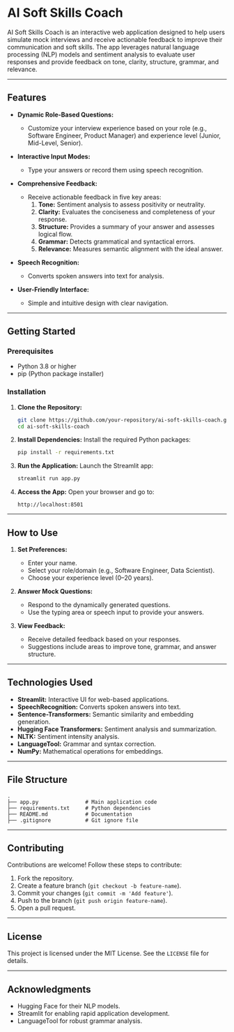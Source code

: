# AI Soft Skills Coach

AI Soft Skills Coach is an interactive web application designed to help users simulate mock interviews and receive actionable feedback to improve their communication and soft skills. The app leverages natural language processing (NLP) models and sentiment analysis to evaluate user responses and provide feedback on tone, clarity, structure, grammar, and relevance.

---

## Features

- **Dynamic Role-Based Questions:**
  - Customize your interview experience based on your role (e.g., Software Engineer, Product Manager) and experience level (Junior, Mid-Level, Senior).

- **Interactive Input Modes:**
  - Type your answers or record them using speech recognition.

- **Comprehensive Feedback:**
  - Receive actionable feedback in five key areas:
    1. **Tone:** Sentiment analysis to assess positivity or neutrality.
    2. **Clarity:** Evaluates the conciseness and completeness of your response.
    3. **Structure:** Provides a summary of your answer and assesses logical flow.
    4. **Grammar:** Detects grammatical and syntactical errors.
    5. **Relevance:** Measures semantic alignment with the ideal answer.

- **Speech Recognition:**
  - Converts spoken answers into text for analysis.

- **User-Friendly Interface:**
  - Simple and intuitive design with clear navigation.

---

## Getting Started

### Prerequisites

- Python 3.8 or higher
- pip (Python package installer)

### Installation

1. **Clone the Repository:**
   ```bash
   git clone https://github.com/your-repository/ai-soft-skills-coach.git
   cd ai-soft-skills-coach
   ```

2. **Install Dependencies:**
   Install the required Python packages:
   ```bash
   pip install -r requirements.txt
   ```

3. **Run the Application:**
   Launch the Streamlit app:
   ```bash
   streamlit run app.py
   ```

4. **Access the App:**
   Open your browser and go to:
   ```
   http://localhost:8501
   ```

---

## How to Use

1. **Set Preferences:**
   - Enter your name.
   - Select your role/domain (e.g., Software Engineer, Data Scientist).
   - Choose your experience level (0–20 years).

2. **Answer Mock Questions:**
   - Respond to the dynamically generated questions.
   - Use the typing area or speech input to provide your answers.

3. **View Feedback:**
   - Receive detailed feedback based on your responses.
   - Suggestions include areas to improve tone, grammar, and answer structure.

---

## Technologies Used

- **Streamlit:** Interactive UI for web-based applications.
- **SpeechRecognition:** Converts spoken answers into text.
- **Sentence-Transformers:** Semantic similarity and embedding generation.
- **Hugging Face Transformers:** Sentiment analysis and summarization.
- **NLTK:** Sentiment intensity analysis.
- **LanguageTool:** Grammar and syntax correction.
- **NumPy:** Mathematical operations for embeddings.

---

## File Structure

```plaintext
.
├── app.py               # Main application code
├── requirements.txt     # Python dependencies
├── README.md            # Documentation
├── .gitignore           # Git ignore file
```

---

## Contributing

Contributions are welcome! Follow these steps to contribute:

1. Fork the repository.
2. Create a feature branch (`git checkout -b feature-name`).
3. Commit your changes (`git commit -m 'Add feature'`).
4. Push to the branch (`git push origin feature-name`).
5. Open a pull request.

---

## License

This project is licensed under the MIT License. See the `LICENSE` file for details.

---

## Acknowledgments

- Hugging Face for their NLP models.
- Streamlit for enabling rapid application development.
- LanguageTool for robust grammar analysis.

